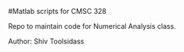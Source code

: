 #Matlab scripts for CMSC 328 

Repo to maintain code for Numerical Analysis class.

Author: Shiv Toolsidass


